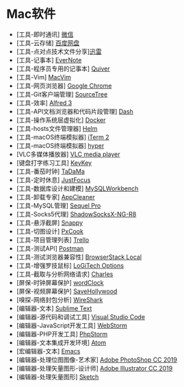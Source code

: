 Mac软件
===

- [工具-即时通讯] [微信](https://weixin.qq.com/)
- [工具-云存储] [百度网盘](https://pan.baidu.com/)
- [工具-点对点技术文件分享][迅雷](https://www.xunlei.com/)
- [工具-记事本] [EverNote](https://www.evernote.com/)
- [工具-程序员专用的记事本] [Quiver](http://happenapps.com/)
- [工具-Vim] [MacVim](https://macvim-dev.github.io/macvim/)
- [工具-网页浏览器] [Google Chrome](https://www.google.com/chrome/)
- [工具-Git客户端管理] [SourceTree](https://www.sourcetreeapp.com/)
- [工具-效率] [Alfred 3](https://www.alfredapp.com/)
- [工具-API文档浏览器和代码片段管理] [Dash](https://kapeli.com/dash)
- [工具-操作系统层虚拟化] [Docker](https://www.docker.com/)
- [工具-hosts文件管理器] [Helm](https://itunes.apple.com/cn/app/helm-hosts-%E6%96%87%E4%BB%B6%E7%AE%A1%E7%90%86/id1099472017?mt=12)
- [工具-macOS终端模拟器] [iTerm 2](https://www.iterm2.com/)
- [工具-macOS终端模拟器] [hyper](https://hyper.is/)
- [VLC多媒体播放器] [VLC media player](https://www.vidKeyKeyeolan.org/index.zh.html)
- [键盘打字练习工具] [KeyKey](https://xclient.info/s/keykey.html)
- [工具-番茄时钟] [TaDaMa](http://www.pc6.com/mac/606329.html)
- [工具-定时休息] [JustFocus](http://climstudio.com/justfocus/)
- [工具-数据库设计和建模] [MySQLWorkbench](https://www.mysql.com/cn/products/workbench/)
- [工具-卸载专家] [AppCleaner](https://freemacsoft.net/appcleaner/)
- [工具-MySQL管理] [Sequel Pro](https://www.sequelpro.com/)
- [工具-Socks5代理] [ShadowSocksX-NG-R8](https://github.com/qinyuhang/ShadowsocksX-NG-R/releases)
- [工具-悬浮截屏] [Snappy](https://itunes.apple.com/cn/app/snappyapp/id512617038?mt=12)
- [工具-切图设计] [PxCook](https://www.fancynode.com.cn/pxcook)
- [工具-项目管理列表] [Trello](https://trello.com/)
- [工具-测试API] [Postman](https://www.getpostman.com/)
- [工具-测试浏览器兼容性] [BrowserStack Local](https://www.browserstack.com/)
- [工具-增强罗技鼠标] [LoGiTech Options](https://support.logitech.com.cn/zh_cn/software/options)
- [工具-截取与分析网络请求] [Charles](https://www.charlesproxy.com/)
- [屏保-时钟屏幕保护] [wordClock](https://www.simonheys.com/wordclock/)
- [屏保-视频屏幕保护] [SaveHollywood](http://s.sudre.free.fr/Software/SaveHollywood/about.html)
- [嗅探-网络封包分析] [WireShark](https://www.wireshark.org/)
- [编辑器-文本] [Sublime Text](https://www.sublimetext.com/)
- [编辑器-源代码和调试工具] [Visual Studio Code](https://code.visualstudio.com/)
- [编辑器-JavaScript开发工具] [WebStorm](https://www.jetbrains.com/webstorm/)
- [编辑器-PHP开发工具] [PhpStorm](https://www.jetbrains.com/phpstorm/)
- [编辑器-文本集成开发环境] [Atom](https://atom.io/)
- [宏编辑器-文本] [Emacs](https://www.gnu.org/software/emacs/)
- [编辑器-处理位图图像-艺术家] [Adobe PhotoShop CC 2019](https://www.adobe.com/cn/products/photoshop.html)
- [编辑器-处理矢量图形-设计师] [Adobe Illustrator CC 2019](https://www.adobe.com/cn/products/illustrator.html)
- [编辑器-处理矢量图形] [Sketch](https://www.sketch.com/)
